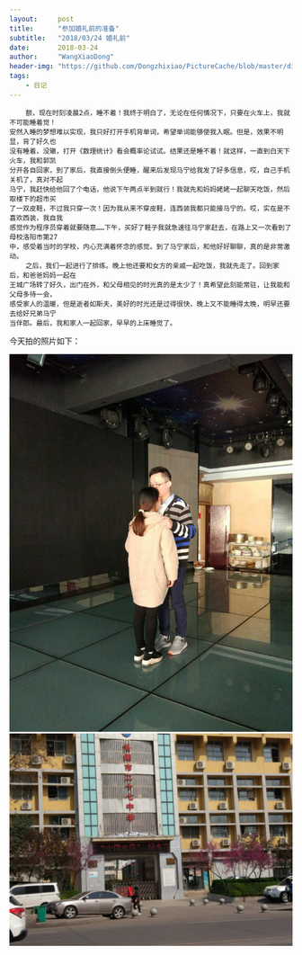 ```yaml
---
layout:     post
title:      "参加婚礼前的准备"
subtitle:   "2018/03/24 婚礼前"
date:       2018-03-24
author:     "WangXiaoDong"
header-img: "https://github.com/Dongzhixiao/PictureCache/blob/master/diaryPic/20180324.jpg?raw=true"
tags:
    - 日记
---
```


```
    额，现在时刻凌晨2点，睡不着！我终于明白了，无论在任何情况下，只要在火车上，我就不可能睡着觉！
安然入睡的梦想难以实现，我只好打开手机背单词，希望单词能够使我入眠。但是，效果不明显，背了好久也
没有睡着，没辙，打开《数理统计》看会概率论试试。结果还是睡不着！就这样，一直到白天下火车，我和郭凯
分开各自回家，到了家后，我直接倒头便睡，醒来后发现马宁给我发了好多信息，哎，自己手机关机了，真对不起
马宁，我赶快给他回了个电话，他说下午两点半到就行！我就先和妈妈姥姥一起聊天吃饭，然后取楼下的超市买
了一双皮鞋，不过我只穿一次！因为我从来不穿皮鞋，连西装我都只能接马宁的。哎，实在是不喜欢西装，我自我
感觉作为程序员穿着就要随意……下午，买好了鞋子我就急速往马宁家赶去，在路上又一次看到了母校洛阳市第27
中，感受着当时的学校，内心充满着怀念的感觉。到了马宁家后，和他好好聊聊，真的是非常激动。
    之后，我们一起进行了排练。晚上他还要和女方的亲戚一起吃饭，我就先走了。回到家后，和爸爸妈妈一起在
王城广场转了好久，出门在外，和父母相见的时光真的是太少了！真希望此刻能常驻，让我能和父母多待一会，
感受家人的温暖，但是逝者如斯夫，美好的时光还是过得很快，晚上又不能睡得太晚，明早还要去给好兄弟马宁
当伴郎。最后，我和家人一起回家，早早的上床睡觉了。
```

今天拍的照片如下：

![照片](https://github.com/Dongzhixiao/PictureCache/blob/master/diaryPic/20180324_1.jpg?raw=true)
![照片](https://github.com/Dongzhixiao/PictureCache/blob/master/diaryPic/20180324_2.jpg?raw=true)

